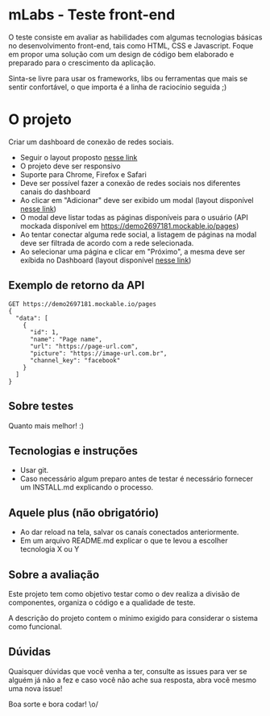 # mLabs - Teste front-end

O teste consiste em avaliar as habilidades com algumas tecnologias básicas no desenvolvimento front-end, tais como HTML, CSS e Javascript. Foque em propor uma solução com um design de código bem elaborado e preparado para o crescimento da aplicação.

Sinta-se livre para usar os frameworks, libs ou ferramentas que mais se sentir confortável, o que importa é a linha de raciocínio seguida ;)

# O projeto

Criar um dashboard de conexão de redes sociais.

  - Seguir o layout proposto [nesse link](/assets/fbc-001.png)
  - O projeto deve ser responsivo
  - Suporte para Chrome, Firefox e Safari
  - Deve ser possível fazer a conexão de redes sociais nos diferentes canais do dashboard
  - Ao clicar em "Adicionar" deve ser exibido um modal (layout disponível [nesse link](/assets/fbc-002.png))
  - O modal deve listar todas as páginas disponíveis para o usuário (API mockada disponível em https://demo2697181.mockable.io/pages)
  - Ao tentar conectar alguma rede social, a listagem de páginas na modal deve ser filtrada de acordo com a rede selecionada.
  - Ao selecionar uma página e clicar em "Próximo", a mesma deve ser exíbida no Dashboard (layout disponível [nesse link](/assets/fbc-003.png))

## Exemplo de retorno da API

```
GET https://demo2697181.mockable.io/pages
{
  "data": [
    {
      "id": 1,
      "name": "Page name",
      "url": "https://page-url.com",
      "picture": "https://image-url.com.br",
      "channel_key": "facebook"
    }
  ]
}
```

## Sobre testes

Quanto mais melhor! :)

## Tecnologias e instruções

-  Usar git.
-  Caso necessário algum preparo antes de testar é necessário fornecer um INSTALL.md explicando o processo.

## Aquele plus (não obrigatório)
- Ao dar reload na tela, salvar os canaís conectados anteriormente.
- Em um arquivo README.md explicar o que te levou a escolher tecnologia X ou Y

## Sobre a avaliação

Este projeto tem como objetivo testar como o dev realiza a divisão de componentes, organiza o código e a qualidade de teste.

A descrição do projeto contem o mínimo exigido para considerar o sistema como funcional.

## Dúvidas

Quaisquer dúvidas que você venha a ter, consulte as issues para ver se alguém já não a fez e caso você não ache sua resposta, abra você mesmo uma nova issue!

Boa sorte e bora codar! \o/
